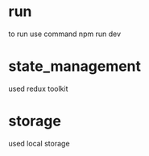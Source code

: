 # run
to run use command npm run dev
# state_management
used redux toolkit
# storage
used local storage
